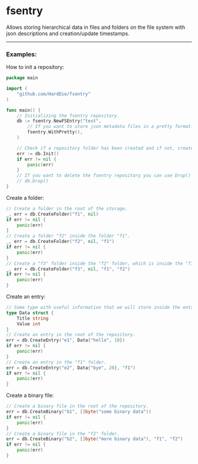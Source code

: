 # fsentry

Allows storing hierarchical data in files and folders on the file system with json descriptions and creation/update timestamps.

---
### Examples:

How to init a repository:
```go
package main

import (
	"github.com/HardDie/fsentry"
)

func main() {
	// Initializing the fsentry repository.
	db := fsentry.NewFSEntry("test",
		// If you want to store json metadata files in a pretty format.
		fsentry.WithPretty(),
	)

	// Check if a repository folder has been created and if not, create one.
	err := db.Init()
	if err != nil {
		panic(err)
	}
	// If you want to delete the fsentry repository you can use Drop() method.
	// db.Drop()
}
```

Create a folder:
```go
// Create a folder in the root of the storage.
_, err = db.CreateFolder("f1", nil)
if err != nil {
	panic(err)
}
// Create a folder "f2" inside the folder "f1".
_, err = db.CreateFolder("f2", nil, "f1")
if err != nil {
	panic(err)
}
// Create a "f3" folder inside the "f2" folder, which is inside the "f1" folder.
_, err = db.CreateFolder("f3", nil, "f1", "f2")
if err != nil {
	panic(err)
}
```

Create an entry:
```go
// Some type with useful information that we will store inside the entry.
type Data struct {
	Title string
	Value int
}
// Create an entry in the root of the repository.
err = db.CreateEntry("e1", Data{"hello", 10})
if err != nil {
	panic(err)
}
// Create an entry in the "f1" folder.
err = db.CreateEntry("e2", Data{"bye", 20}, "f1")
if err != nil {
	panic(err)
}
```

Create a binary file:
```go
// Create a binary file in the root of the repository.
err = db.CreateBinary("b1", []byte("some binary data"))
if err != nil {
	panic(err)
}
// Create a binary file in the "f2" folder.
err = db.CreateBinary("b2", []byte("more binary data"), "f1", "f2")
if err != nil {
	panic(err)
}
```
